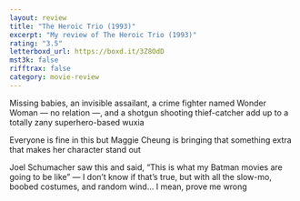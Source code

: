```yaml
---
layout: review
title: "The Heroic Trio (1993)"
excerpt: "My review of The Heroic Trio (1993)"
rating: "3.5"
letterboxd_url: https://boxd.it/3Z8OdD
mst3k: false
rifftrax: false
category: movie-review
---
```


Missing babies, an invisible assailant, a crime fighter named Wonder Woman — no relation —, and a shotgun shooting thief-catcher add up to a totally zany superhero-based wuxia

Everyone is fine in this but Maggie Cheung is bringing that something extra that makes her character stand out

Joel Schumacher saw this and said, “This is what my Batman movies are going to be like” — I don’t know if that’s true, but with all the slow-mo, boobed costumes, and random wind… I mean, prove me wrong
